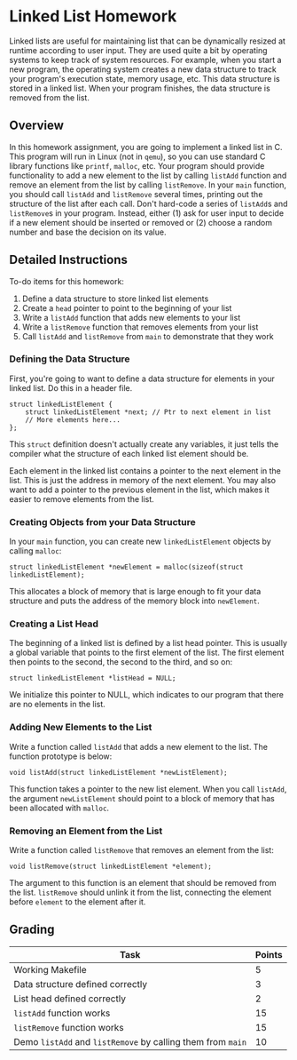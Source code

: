# Linked List Homework

Linked lists are useful for maintaining list that can be dynamically resized at runtime according to user input. They are used quite a bit by operating systems to keep track of system resources. For example, when you start a new program, the operating system creates a new data structure to track your program's execution state, memory usage, etc. This data structure is stored in a linked list. When your program finishes, the data structure is removed from the list.

## Overview

In this homework assignment, you are going to implement a linked list in C. This program will run in Linux (not in `qemu`), so you can use standard C library functions like `printf`, `malloc`, etc. Your program should provide functionality to add a new element to the list by calling `listAdd` function and remove an element from the list by calling `listRemove`. In your `main` function, you should call `listAdd` and `listRemove` several times, printing out the structure of the list after each call. Don't hard-code a series of `listAdd`s and `listRemove`s in your program. Instead, either (1) ask for user input to decide if a new element should be inserted or removed or (2) choose a random number and base the decision on its value.

## Detailed Instructions

To-do items for this homework:
1. Define a data structure to store linked list elements
2. Create a `head` pointer to point to the beginning of your list
3. Write a `listAdd` function that adds new elements to your list
4. Write a `listRemove` function that removes elements from your list
5. Call `listAdd` and `listRemove` from `main` to demonstrate that they work

### Defining the Data Structure

First, you're going to want to define a data structure for elements in your linked list. Do this in a header file.

    struct linkedListElement {
        struct linkedListElement *next; // Ptr to next element in list
        // More elements here...
    };

This `struct` definition doesn't actually create any variables, it just tells the compiler what the structure of each linked list element should be.

Each element in the linked list contains a pointer to the next element in the list. This is just the address in memory of the next element. You may also want to add a pointer to the previous element in the list, which makes it easier to remove elements from the list.

### Creating Objects from your Data Structure

In your `main` function, you can create new `linkedListElement` objects by calling `malloc`:

    struct linkedListElement *newElement = malloc(sizeof(struct linkedListElement);

This allocates a block of memory that is large enough to fit your data structure and puts the address of the memory block into `newElement`.

### Creating a List Head

The beginning of a linked list is defined by a list head pointer. This is usually a global variable that points to the first element of the list. The first element then points to the second, the second to the third, and so on:

    struct linkedListElement *listHead = NULL;

We initialize this pointer to NULL, which indicates to our program that there are no elements in the list. 

### Adding New Elements to the List

Write a function called `listAdd` that adds a new element to the list. The function prototype is below:

    void listAdd(struct linkedListElement *newListElement);

This function takes a pointer to the new list element. When you call `listAdd`, the argument `newListElement` should point to a block of memory that has been allocated with `malloc`.


### Removing an Element from the List

Write a function called `listRemove` that removes an element from the list:

    void listRemove(struct linkedListElement *element);


The argument to this function is an element that should be removed from the list. `listRemove` should unlink it from the list, connecting the element before `element` to the element after it.

## Grading

| Task                                                        | Points |
|-------------------------------------------------------------|--------|
| Working Makefile                                            | 5      |
| Data structure defined correctly                            | 3      |
| List head defined correctly                                 | 2      |
| `listAdd` function works                                    | 15     |
| `listRemove` function works                                 | 15     |
| Demo `listAdd` and `listRemove` by calling them from `main` | 10     |

